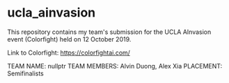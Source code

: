 # ucla_ainvasion

This repository contains my team's submission for the UCLA AInvasion event (Colorfight) held on 12 October 2019.

Link to Colorfight: https://colorfightai.com/

TEAM NAME: nullptr
TEAM MEMBERS: Alvin Duong, Alex Xia
PLACEMENT: Semifinalists
